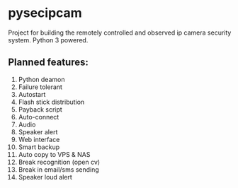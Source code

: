 # pysecipcam
Project for building the remotely controlled and observed ip camera security system. Python 3 powered.

Planned features:
-----------------


1. Python deamon
2. Failure tolerant
3. Autostart
4. Flash stick distribution
5. Payback script
6. Auto-connect
7. Audio
8. Speaker alert
9. Web interface
10. Smart backup
11. Auto copy to VPS & NAS
12. Break recognition (open cv)
13. Break in email/sms sending
14. Speaker loud alert
